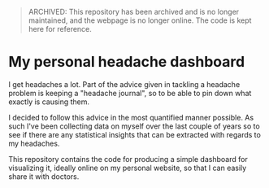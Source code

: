 > ARCHIVED: This repository has been archived and is no longer maintained, and
> the webpage is no longer online. The code is kept here for reference.

# My personal headache dashboard

I get headaches a lot. Part of the advice given in tackling a headache problem
is keeping a "headache journal", so to be able to pin down what exactly is
causing them.

I decided to follow this advice in the most quantified manner possible. As such
I've been collecting data on myself over the last couple of years so to see if
there are any statistical insights that can be extracted with regards to my
headaches.

This repository contains the code for producing a simple dashboard for
visualizing it, ideally online on my personal website, so that I can easily
share it with doctors.
